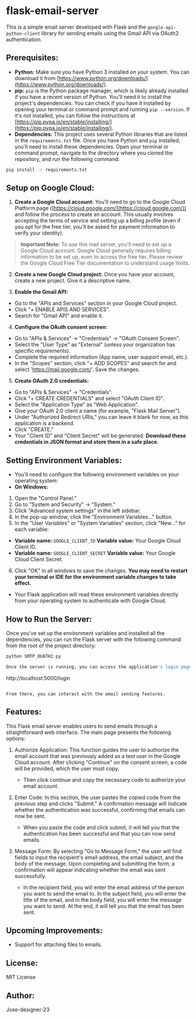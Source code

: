 # flask-email-server

This is a simple email server developed with Flask and the `google-api-python-client` library for sending emails using the Gmail API via OAuth2 authentication.

## Prerequisites:

* **Python:** Make sure you have Python 3 installed on your system. You can download it from [https://www.python.org/downloads/](https://www.python.org/downloads/).
* **pip:** `pip` is the Python package manager, which is likely already installed if you have a recent version of Python. You'll need it to install the project's dependencies. You can check if you have it installed by opening your terminal or command prompt and running `pip --version`. If it's not installed, you can follow the instructions at [https://pip.pypa.io/en/stable/installing/](https://pip.pypa.io/en/stable/installing/).
* **Dependencies:** This project uses several Python libraries that are listed in the `requirements.txt` file. Once you have Python and `pip` installed, you'll need to install these dependencies. Open your terminal or command prompt, navigate to the directory where you cloned the repository, and run the following command:

```bash
pip install -r requirements.txt
```

## Setup on Google Cloud:

1. **Create a Google Cloud account:** You'll need to go to the Google Cloud Platform page ([https://cloud.google.com/](https://cloud.google.com/)) and follow the process to create an account. This usually involves accepting the terms of service and setting up a billing profile (even if you opt for the free tier, you'll be asked for payment information to verify your identity).

> **Important Note:** To use this mail server, you'll need to set up a Google Cloud account. Google Cloud generally requires billing information to be set up, even to access the free tier. Please review the Google Cloud Free Tier documentation to understand usage limits.

2. **Create a new Google Cloud project:** Once you have your account, create a new project. Give it a descriptive name.

3. **Enable the Gmail API:**
* Go to the "APIs and Services" section in your Google Cloud project.
* Click "+ ENABLE APIS AND SERVICES".
* Search for "Gmail API" and enable it.

4. **Configure the OAuth consent screen:**
* Go to "APIs & Services" -> "Credentials" -> "OAuth Consent Screen".
* Select the "User Type" as "External" (unless your organization has specific requirements).
* Complete the required information (App name, user support email, etc.).
* In the "Scopes" section, click "+ ADD SCOPES" and search for and select 'https://mail.google.com/'. Save the changes.

5. **Create OAuth 2.0 credentials:**
* Go to "APIs & Services" -> "Credentials".
* Click "+ CREATE CREDENTIALS" and select "OAuth Client ID".
* Select the "Application Type" as "Web Application".
* Give your OAuth 2.0 client a name (for example, "Flask Mail Server").
* Under "Authorized Redirect URIs," you can leave it blank for now, as this application is a backend.
* Click "CREATE."
* Your "Client ID" and "Client Secret" will be generated. **Download these credentials in JSON format and store them in a safe place.**

## Setting Environment Variables:

* You'll need to configure the following environment variables on your operating system:
* **On Windows:**
1. Open the "Control Panel."
2. Go to "System and Security" -> "System."
3. Click "Advanced system settings" in the left sidebar.
4. In the pop-up window, click the "Environment Variables..." button.
5. In the "User Variables" or "System Variables" section, click "New..." for each variable:
* **Variable name:** `GOOGLE_CLIENT_ID`
**Variable value:** Your Google Cloud Client ID.
* **Variable name:** `GOOGLE_CLIENT_SECRET`
**Variable value:** Your Google Cloud Client Secret.
6. Click "OK" in all windows to save the changes. **You may need to restart your terminal or IDE for the environment variable changes to take effect.**

* Your Flask application will read these environment variables directly from your operating system to authenticate with Google Cloud.

## How to Run the Server:

Once you've set up the environment variables and installed all the dependencies, you can run the Flask server with the following command from the root of the project directory:

```bash
python SMTP_OUATH2.py

Once the server is running, you can access the application's login page by opening your browser at the following address:

```
http://localhost:5000/login
```

From there, you can interact with the email sending features.

```
## Features:

This Flask email server enables users to send emails through a straightforward web interface. The main page presents the following options:

1. Authorize Application: This function guides the user to authorize the email account that was previously added as a test user in the Google Cloud account. After clicking "Continue" on the consent screen, a code will be provided, which the user must copy.
    * Then click continue and copy the necessary code to authorize your email account.

2. Enter Code: In this section, the user pastes the copied code from the previous step and clicks "Submit." A confirmation message will indicate whether the authentication was successful, confirming that emails can now be sent.
    * When you paste the code and click submit, it will tell you that the authentication has been successful and that you can now send emails.

3. Message Form: By selecting "Go to Message Form," the user will find fields to input the recipient's email address, the email subject, and the body of the message. Upon completing and submitting the form, a confirmation will appear indicating whether the email was sent successfully.
    * In the recipient field, you will enter the email address of the person you want to send the email to. In the subject field, you will enter the title of the email, and in the body field, you will enter the message you want to send. At the end, it will tell you that the email has been sent.

## Upcoming Improvements:

* Support for attaching files to emails.

## License:

MIT License

## Author:

Jose-designer-23
```


